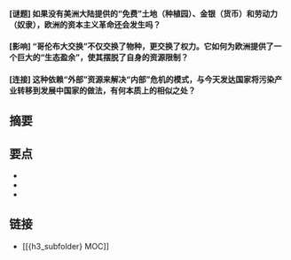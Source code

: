 #### [谜题] 如果没有美洲大陆提供的“免费”土地（种植园）、金银（货币）和劳动力（奴隶），欧洲的资本主义革命还会发生吗？


#### [影响] “哥伦布大交换”不仅交换了物种，更交换了权力。它如何为欧洲提供了一个巨大的“生态盈余”，使其摆脱了自身的资源限制？


#### [连接] 这种依赖“外部”资源来解决“内部”危机的模式，与今天发达国家将污染产业转移到发展中国家的做法，有何本质上的相似之处？


## 摘要


## 要点

- 
- 
- 

## 链接

- [[{h3_subfolder} MOC]]
